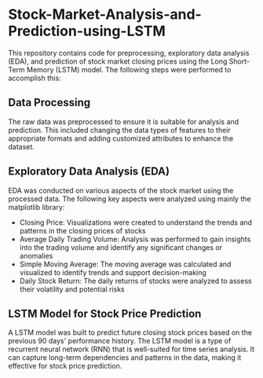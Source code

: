 # Stock-Market-Analysis-and-Prediction-using-LSTM

This repository contains code for preprocessing, exploratory data analysis (EDA), and prediction of stock market closing prices using the Long Short-Term Memory (LSTM) model. The following steps were performed to accomplish this:

## Data Processing
The raw data was preprocessed to ensure it is suitable for analysis and prediction. This included changing the data types of features to their appropriate formats and adding customized attributes to enhance the dataset.

## Exploratory Data Analysis (EDA)
EDA was conducted on various aspects of the stock market using the processed data. The following key aspects were analyzed using mainly the matplotlib library:

* Closing Price: Visualizations were created to understand the trends and patterns in the closing prices of stocks
* Average Daily Trading Volume: Analysis was performed to gain insights into the trading volume and identify any significant changes or anomalies
* Simple Moving Average: The moving average was calculated and visualized to identify trends and support decision-making
* Daily Stock Return: The daily returns of stocks were analyzed to assess their volatility and potential risks

## LSTM Model for Stock Price Prediction
A LSTM model was built to predict future closing stock prices based on the previous 90 days' performance history. The LSTM model is a type of recurrent neural network (RNN) that is well-suited for time series analysis. It can capture long-term dependencies and patterns in the data, making it effective for stock price prediction.
